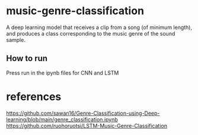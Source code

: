 # music-genre-classification
A deep learning model that receives a clip from a song (of minimum length), and produces a class corresponding to the music genre of the sound sample.

## How to run
Press run in the ipynb files for CNN and LSTM

# references
https://github.com/sawan16/Genre-Classification-using-Deep-learning/blob/main/genre_classification.ipynb
https://github.com/ruohoruotsi/LSTM-Music-Genre-Classification
